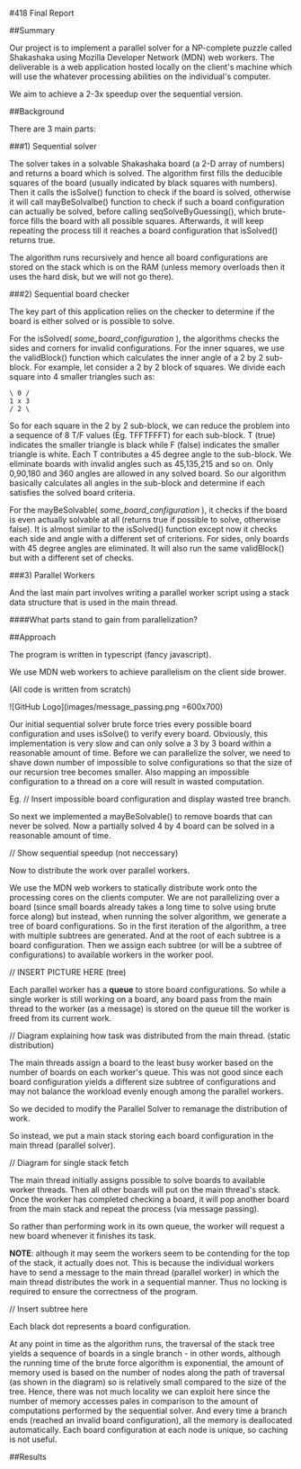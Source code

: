#418 Final Report

##Summary

Our project is to implement a parallel solver for a NP-complete puzzle called Shakashaka using Mozilla Developer Network (MDN) web workers. The deliverable is a web application hosted locally on the client's machine which will use the whatever processing abilities on the individual's computer. 

We aim to achieve a 2-3x speedup over the sequential version. 

##Background

There are 3 main parts:

###1) Sequential solver

The solver takes in a solvable Shakashaka board (a 2-D array of numbers) and returns a board which is solved. The algorithm first fills the deducible squares of the board (usually indicated by black squares with numbers). Then it calls the isSolve() function to check if the board is solved, otherwise it will call mayBeSolvalbe() function to check if such a board configuration can actually be solved, before calling seqSolveByGuessing(), which brute-force fills the board with all possible squares. Afterwards, it will keep repeating the process till it reaches a board configuration that isSolved() returns true. 

The algorithm runs recursively and hence all board configurations are stored on the stack which is on the RAM (unless memory overloads then it uses the hard disk, but we will not go there).  

###2) Sequential board checker 

The key part of this application relies on the checker to determine if the board is either solved or is possible to solve. 

For the isSolved( *some\_board_configuration* ), the algorithms checks the sides and corners for invalid configurations. For the inner squares, we use the validBlock() function which calculates the inner angle of a 2 by 2 sub-block. For example, let consider a 2 by 2 block of squares. We divide each square into 4 smaller triangles such as:

	\ 0 /
	1 x 3
	/ 2 \

So for each square in the 2 by 2 sub-block, we can reduce the problem into a sequence of 8 T/F values (Eg. TFFTFFFT) for each sub-block. T (true) indicates the smaller triangle is black while F (false) indicates the smaller triangle is white. Each T contributes a 45 degree angle to the sub-block. We eliminate boards with invalid angles such as 45,135,215 and so on. Only 0,90,180 and 360 angles are allowed in any solved board. So our algorithm basically calculates all angles in the sub-block and determine if each satisfies the solved board criteria.

For the mayBeSolvable( *some\_board_configuration* ), it checks if the board is even actually solvable at all (returns true if possible to solve, otherwise false). It is almost similar to the isSolved() function except now it checks each side and angle with a different set of criterions. For sides, only boards with 45 degree angles are eliminated. It will also run the same validBlock() but with a different set of checks.

###3) Parallel Workers

And the last main part involves writing a parallel worker script using a stack data structure that is used in the main thread. 

####What parts stand to gain from parallelization?


##Approach

The program is written in typescript (fancy javascript).

We use MDN web workers to achieve parallelism on the client side brower.

(All code is written from scratch)

![GitHub Logo](images/message_passing.png =600x700)

Our initial sequential solver brute force tries every possible board configuration and uses isSolve() to verify every board. Obviously, this implementation is very slow and can only solve a 3 by 3 board within a reasonable amount of time. Before we can parallelize the solver, we need to shave down number of impossible to solve configurations so that the size of our recursion tree becomes smaller. Also mapping an impossible configuration to a thread on a core will result in wasted computation.

Eg. 
// Insert impossible board configuration and display wasted tree branch.

So next we implemented a mayBeSolvable() to remove boards that can never be solved. Now a partially solved 4 by 4 board can be solved in a reasonable amount of time.

// Show sequential speedup (not neccessary)


Now to distribute the work over parallel workers.

We use the MDN web workers to statically distribute work onto the processing cores on the clients computer. We are not parallelizing over a board (since small boards already takes a long time to solve using brute force along) but instead, when running the solver algorithm, we generate a tree of board configurations. So in the first iteration of the algorithm, a tree with multiple subtrees are generated. And at the root of each subtree is a board configuration. Then we assign each subtree (or will be a subtree of configurations) to available workers in the worker pool. 

// INSERT PICTURE HERE (tree)

Each parallel worker has a **queue** to store board configurations. So while a single worker is still working on a board, any board pass from the main thread to the worker (as a message) is stored on the queue till the worker is freed from its current work. 

// Diagram explaining how task was distributed from the main thread. (static distribution)

The main threads assign a board to the least busy worker based on the number of boards on each worker's queue. This was not good since each board configuration yields a different size subtree of configurations and may not balance the workload evenly enough among the parallel workers.

So we decided to modify the Parallel Solver to remanage the distribution of work.

So instead, we put a main stack storing each board configuration in the main thread (parallel solver).

// Diagram for single stack fetch 

The main thread initially assigns possible to solve boards to available worker threads. Then all other boards will put on the main thread's stack. Once the worker has completed checking a board, it will pop another board from the main stack and repeat the process (via message passing). 

So rather than performing work in its own queue, the worker will request a new board whenever it finishes its task. 

**NOTE**: although it may seem the workers seem to be contending for the top of the stack, it actually does not. This is because the individual workers have to send a message to the main thread (parallel worker) in which the main thread distributes the work in a sequential manner. Thus no locking is required to ensure the correctness of the program. 


// Insert subtree here

Each black dot represents a board configuration.

At any point in time as the algorithm runs, the traversal of the stack tree yields a sequence of boards in a single branch - in other words, although the running time of the brute force algorithm is exponential, the amount of memory used is based on the number of nodes along the path of traversal (as shown in the diagram) so is relatively small compared to the size of the tree. Hence, there was not much locality we can exploit here since the number of memory accesses pales in comparison to the amount of computations performed by the sequential solver. And every time a branch ends (reached an invalid board configuration), all the memory is deallocated automatically. Each board configuration at each node is unique, so caching is not useful.

##Results









